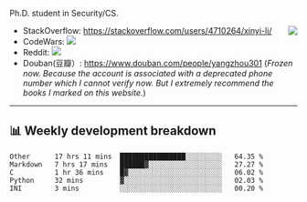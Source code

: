 Ph.D. student in Security/CS.

<img align="right" src="https://github-readme-stats.vercel.app/api?username=li-xin-yi&count_private=true&show_icons=true&hide_title=true&theme=tokyonight" />

- StackOverflow: https://stackoverflow.com/users/4710264/xinyi-li/
- CodeWars: [![](https://www.codewars.com/users/xy-li/badges/micro)](https://www.codewars.com/users/xy-li/)
- Reddit: [![](https://img.shields.io/reddit/user-karma/combined/xy-li?style=social)](https://www.reddit.com/user/xy-li/)
- Douban(豆瓣）: https://www.douban.com/people/yangzhou301  (*Frozen now. Because the account is associated with a deprecated phone number which I cannot verify now. But I extremely recommend the books I marked on this website.*)

---

## 📊 Weekly development breakdown

<!--START_SECTION:waka-->
```text
Other      17 hrs 11 mins  ████████████████░░░░░░░░░   64.35 % 
Markdown   7 hrs 17 mins   ██████▓░░░░░░░░░░░░░░░░░░   27.27 % 
C          1 hr 36 mins    █▓░░░░░░░░░░░░░░░░░░░░░░░   06.02 % 
Python     32 mins         ▓░░░░░░░░░░░░░░░░░░░░░░░░   02.03 % 
INI        3 mins          ░░░░░░░░░░░░░░░░░░░░░░░░░   00.20 % 
```
<!--END_SECTION:waka-->
